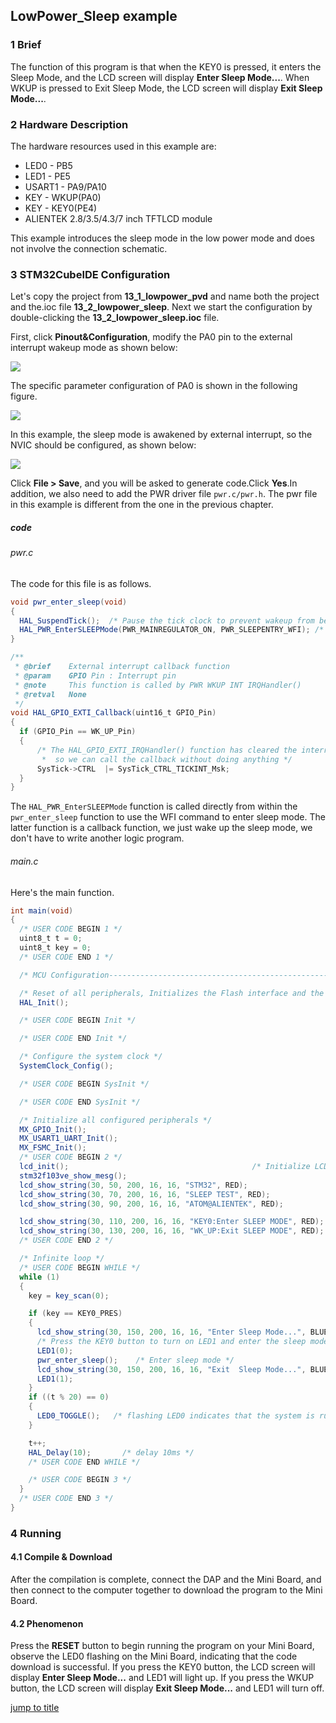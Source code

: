 ## LowPower_Sleep example<a name="brief"></a>

### 1 Brief
The function of this program is that when the KEY0 is pressed, it enters the Sleep Mode, and the LCD screen will display **Enter Sleep Mode...**. When WKUP is pressed to Exit Sleep Mode, the LCD screen will display **Exit Sleep Mode...**. 
### 2 Hardware Description
The hardware resources used in this example are:
+ LED0 - PB5
+ LED1 - PE5
+ USART1 - PA9/PA10
+ KEY - WKUP(PA0)
+ KEY - KEY0(PE4) 
+ ALIENTEK  2.8/3.5/4.3/7 inch TFTLCD module

This example introduces the sleep mode in the low power mode and does not involve the connection schematic.

### 3 STM32CubeIDE Configuration

Let's copy the project from  **13_1_lowpower_pvd** and name both the project and the.ioc file **13_2_lowpower_sleep**. Next we start the configuration by double-clicking the **13_2_lowpower_sleep.ioc** file.

First, click **Pinout&Configuration**, modify the PA0 pin to the external interrupt wakeup mode as shown below:

<img src="../../1_docs/3_figures/13_2_lowpower_sleep/01_pin.png">

The specific parameter configuration of PA0 is shown in the following figure.

<img src="../../1_docs/3_figures/13_2_lowpower_sleep/02_gpio.png">

In this example, the sleep mode is awakened by external interrupt, so the NVIC should be configured, as shown below:

<img src="../../1_docs/3_figures/13_2_lowpower_sleep/03_nvic.png">

Click **File > Save**, and you will be asked to generate code.Click **Yes**.In addition, we also need to add the PWR driver file ``pwr.c/pwr.h``. The pwr file in this example is different from the one in the previous chapter.

##### code
###### pwr.c
The code for this file is as follows.
```c#
void pwr_enter_sleep(void)
{
  HAL_SuspendTick();  /* Pause the tick clock to prevent wakeup from being interrupted by the tick clock */
  HAL_PWR_EnterSLEEPMode(PWR_MAINREGULATOR_ON, PWR_SLEEPENTRY_WFI); /* Execute the WFI command and enter the sleep mode */
}

/**
 * @brief    External interrupt callback function
 * @param    GPIO Pin : Interrupt pin
 * @note     This function is called by PWR WKUP INT IRQHandler()
 * @retval   None
 */
void HAL_GPIO_EXTI_Callback(uint16_t GPIO_Pin)
{
  if (GPIO_Pin == WK_UP_Pin)
  {
      /* The HAL_GPIO_EXTI_IRQHandler() function has cleared the interrupt flag for us,
       *  so we can call the callback without doing anything */
      SysTick->CTRL  |= SysTick_CTRL_TICKINT_Msk;
  }
}
```
The ``HAL_PWR_EnterSLEEPMode`` function is called directly from within the ``pwr_enter_sleep`` function to use the WFI command to enter sleep mode.
The latter function is a callback function, we just wake up the sleep mode, we don't have to write another logic program.

###### main.c
Here's the main function.
```c#
int main(void)
{
  /* USER CODE BEGIN 1 */
  uint8_t t = 0;
  uint8_t key = 0;
  /* USER CODE END 1 */

  /* MCU Configuration--------------------------------------------------------*/

  /* Reset of all peripherals, Initializes the Flash interface and the Systick. */
  HAL_Init();

  /* USER CODE BEGIN Init */

  /* USER CODE END Init */

  /* Configure the system clock */
  SystemClock_Config();

  /* USER CODE BEGIN SysInit */

  /* USER CODE END SysInit */

  /* Initialize all configured peripherals */
  MX_GPIO_Init();
  MX_USART1_UART_Init();
  MX_FSMC_Init();
  /* USER CODE BEGIN 2 */
  lcd_init();                                         /* Initialize LCD */
  stm32f103ve_show_mesg();
  lcd_show_string(30, 50, 200, 16, 16, "STM32", RED);
  lcd_show_string(30, 70, 200, 16, 16, "SLEEP TEST", RED);
  lcd_show_string(30, 90, 200, 16, 16, "ATOM@ALIENTEK", RED);

  lcd_show_string(30, 110, 200, 16, 16, "KEY0:Enter SLEEP MODE", RED);
  lcd_show_string(30, 130, 200, 16, 16, "WK_UP:Exit SLEEP MODE", RED);
  /* USER CODE END 2 */

  /* Infinite loop */
  /* USER CODE BEGIN WHILE */
  while (1)
  {
    key = key_scan(0);

    if (key == KEY0_PRES)
    {
      lcd_show_string(30, 150, 200, 16, 16, "Enter Sleep Mode...", BLUE);
      /* Press the KEY0 button to turn on LED1 and enter the sleep mode */
      LED1(0);
      pwr_enter_sleep();    /* Enter sleep mode */
      lcd_show_string(30, 150, 200, 16, 16, "Exit  Sleep Mode...", BLUE);
      LED1(1);
    }
    if ((t % 20) == 0)
    {
      LED0_TOGGLE();   /* flashing LED0 indicates that the system is running */
    }

    t++;
    HAL_Delay(10);   	 /* delay 10ms */
    /* USER CODE END WHILE */

    /* USER CODE BEGIN 3 */
  }
  /* USER CODE END 3 */
}
```

### 4 Running
#### 4.1 Compile & Download
After the compilation is complete, connect the DAP and the Mini Board, and then connect to the computer together to download the program to the Mini Board.
#### 4.2 Phenomenon
Press the **RESET** button to begin running the program on your Mini Board, observe the LED0 flashing on the Mini Board, indicating that the code download is successful. If you press the KEY0 button, the LCD screen will display **Enter Sleep Mode...** and LED1 will light up. If you press the WKUP button, the LCD screen will display **Exit Sleep Mode...** and LED1 will turn off.

[jump to title](#brief)